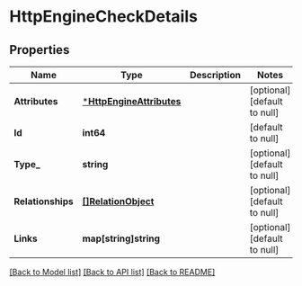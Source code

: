 # HttpEngineCheckDetails

## Properties
Name | Type | Description | Notes
------------ | ------------- | ------------- | -------------
**Attributes** | [***HttpEngineAttributes**](HttpEngineAttributes.md) |  | [optional] [default to null]
**Id** | **int64** |  | [default to null]
**Type_** | **string** |  | [optional] [default to null]
**Relationships** | [**[]RelationObject**](RelationObject.md) |  | [optional] [default to null]
**Links** | **map[string]string** |  | [optional] [default to null]

[[Back to Model list]](../README.md#documentation-for-models) [[Back to API list]](../README.md#documentation-for-api-endpoints) [[Back to README]](../README.md)


